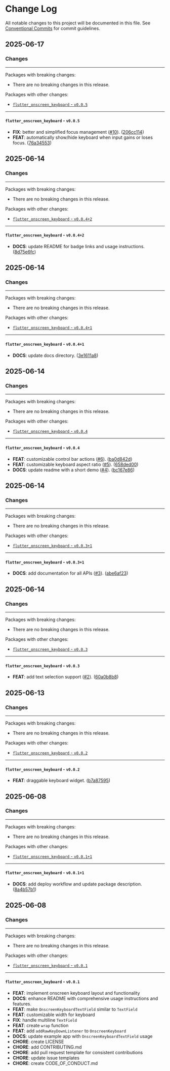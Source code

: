 # Change Log

All notable changes to this project will be documented in this file.
See [Conventional Commits](https://conventionalcommits.org) for commit guidelines.

## 2025-06-17

### Changes

---

Packages with breaking changes:

 - There are no breaking changes in this release.

Packages with other changes:

 - [`flutter_onscreen_keyboard` - `v0.0.5`](#flutter_onscreen_keyboard---v005)

---

#### `flutter_onscreen_keyboard` - `v0.0.5`

 - **FIX**: better and simplified focus management ([#10](https://github.com/albinpk/flutter_onscreen_keyboard/issues/10)). ([206cc114](https://github.com/albinpk/flutter_onscreen_keyboard/commit/206cc1149905a7ddd2b8fc8421cd7a5b5fdc8dae))
 - **FEAT**: automatically show/hide keyboard when input gains or loses focus. ([76a34553](https://github.com/albinpk/flutter_onscreen_keyboard/commit/76a3455384de036085afc31824a9c8989a1168bb))


## 2025-06-14

### Changes

---

Packages with breaking changes:

 - There are no breaking changes in this release.

Packages with other changes:

 - [`flutter_onscreen_keyboard` - `v0.0.4+2`](#flutter_onscreen_keyboard---v0042)

---

#### `flutter_onscreen_keyboard` - `v0.0.4+2`

 - **DOCS**: update README for badge links and usage instructions. ([8d75e6fc](https://github.com/albinpk/flutter_onscreen_keyboard/commit/8d75e6fc040b38a5fa6ebd01b870e73853f63421))


## 2025-06-14

### Changes

---

Packages with breaking changes:

 - There are no breaking changes in this release.

Packages with other changes:

 - [`flutter_onscreen_keyboard` - `v0.0.4+1`](#flutter_onscreen_keyboard---v0041)

---

#### `flutter_onscreen_keyboard` - `v0.0.4+1`

 - **DOCS**: update docs directory. ([3e1611a8](https://github.com/albinpk/flutter_onscreen_keyboard/commit/3e1611a82c1ef49b12322d4562c8a1688ee42e06))


## 2025-06-14

### Changes

---

Packages with breaking changes:

 - There are no breaking changes in this release.

Packages with other changes:

 - [`flutter_onscreen_keyboard` - `v0.0.4`](#flutter_onscreen_keyboard---v004)

---

#### `flutter_onscreen_keyboard` - `v0.0.4`

 - **FEAT**: customizable control bar actions ([#6](https://github.com/albinpk/flutter_onscreen_keyboard/issues/6)). ([ba0d842d](https://github.com/albinpk/flutter_onscreen_keyboard/commit/ba0d842d61e3100c20d506cab627334abf566330))
 - **FEAT**: customizable keyboard aspect ratio ([#5](https://github.com/albinpk/flutter_onscreen_keyboard/issues/5)). ([658ded00](https://github.com/albinpk/flutter_onscreen_keyboard/commit/658ded00eb80a78d0818ac2b73dd1735181f3a84))
 - **DOCS**: update readme with a short demo ([#4](https://github.com/albinpk/flutter_onscreen_keyboard/issues/4)). ([bc167e86](https://github.com/albinpk/flutter_onscreen_keyboard/commit/bc167e86a0a775a4e2560b66302c28889ffce04d))


## 2025-06-14

### Changes

---

Packages with breaking changes:

 - There are no breaking changes in this release.

Packages with other changes:

 - [`flutter_onscreen_keyboard` - `v0.0.3+1`](#flutter_onscreen_keyboard---v0031)

---

#### `flutter_onscreen_keyboard` - `v0.0.3+1`

 - **DOCS**: add documentation for all APIs ([#3](https://github.com/albinpk/flutter_onscreen_keyboard/issues/3)). ([abe6af23](https://github.com/albinpk/flutter_onscreen_keyboard/commit/abe6af233aeca5d1ecfadcc0f6f2d324916be33b))


## 2025-06-14

### Changes

---

Packages with breaking changes:

 - There are no breaking changes in this release.

Packages with other changes:

 - [`flutter_onscreen_keyboard` - `v0.0.3`](#flutter_onscreen_keyboard---v003)

---

#### `flutter_onscreen_keyboard` - `v0.0.3`

 - **FEAT**: add text selection support ([#2](https://github.com/albinpk/flutter_onscreen_keyboard/issues/2)). ([60a0b8b8](https://github.com/albinpk/flutter_onscreen_keyboard/commit/60a0b8b8d88cc54bc94927d818d231bb299d2c95))


## 2025-06-13

### Changes

---

Packages with breaking changes:

 - There are no breaking changes in this release.

Packages with other changes:

 - [`flutter_onscreen_keyboard` - `v0.0.2`](#flutter_onscreen_keyboard---v002)

---

#### `flutter_onscreen_keyboard` - `v0.0.2`

 - **FEAT**: draggable keyboard widget. ([b7a87595](https://github.com/albinpk/flutter_onscreen_keyboard/commit/b7a87595b670ccb4ea2ee39bfb84e3588fd8c424))


## 2025-06-08

### Changes

---

Packages with breaking changes:

 - There are no breaking changes in this release.

Packages with other changes:

 - [`flutter_onscreen_keyboard` - `v0.0.1+1`](#flutter_onscreen_keyboard---v0011)

---

#### `flutter_onscreen_keyboard` - `v0.0.1+1`

 - **DOCS**: add deploy workflow and update package description. ([8a4b57b1](https://github.com/albinpk/flutter_onscreen_keyboard/commit/8a4b57b1f689f6a62f650e93800a787ef313383f))


## 2025-06-08

### Changes

---

Packages with breaking changes:

 - There are no breaking changes in this release.

Packages with other changes:

 - [`flutter_onscreen_keyboard` - `v0.0.1`](#flutter_onscreen_keyboard---v001)

---

#### `flutter_onscreen_keyboard` - `v0.0.1`

 - **FEAT**: implement onscreen keyboard layout and functionality
 - **DOCS**: enhance README with comprehensive usage instructions and features.
 - **FEAT**: make `OnscreenKeyboardTextField` similar to `TextField`
 - **FEAT**: customizable width for keyboard
 - **FIX**: handle multiline `TextField`
 - **FEAT**: create `wrap` function
 - **FEAT**: add `addRawKeyDownListener` to `OnscreenKeyboard`
 - **DOCS**: update example app with `OnscreenKeyboardTextField` usage
 - **CHORE**: create LICENSE
 - **CHORE**: add CONTRIBUTING.md
 - **CHORE**: add pull request template for consistent contributions
 - **CHORE**: update issue templates
 - **CHORE**: create CODE_OF_CONDUCT.md


